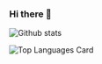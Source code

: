 ### Hi there 👋

<!--
**pyh1998/pyh1998** is a ✨ _special_ ✨ repository because its `README.md` (this file) appears on your GitHub profile.

Here are some ideas to get you started:

- 🔭 I’m currently working on ...
- 🌱 I’m currently learning ...
- 👯 I’m looking to collaborate on ...
- 🤔 I’m looking for help with ...
- 💬 Ask me about ...
- 📫 How to reach me: ...
- 😄 Pronouns: ...
- ⚡ Fun fact: ...
-->


![Github stats]( https://github-readme-stats.vercel.app/api?username=pyh1998&theme=highcontrast&show_icons=true&count_private=true )

![Top Languages Card](https://github-readme-stats.vercel.app/api/top-langs/?username=shinokada)
